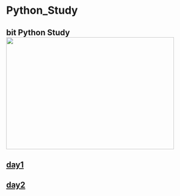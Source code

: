 # Python_Study
bit Python Study
<img src="https://mk0analyticsindf35n9.kinstacdn.com/wp-content/uploads/2019/10/python-1.jpg" width="450px" height="300px"></img>
---
## [day1](/D2/p01.py)
## [day2](/D2/p02.py)


